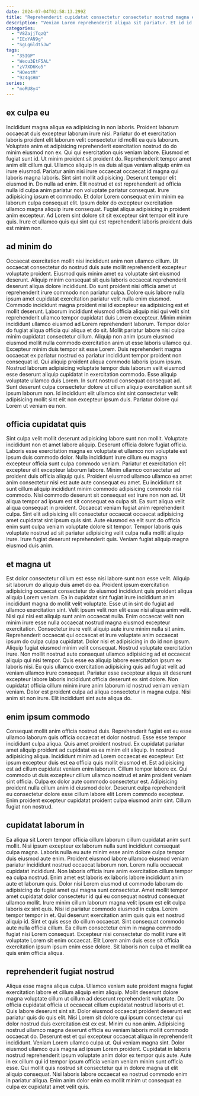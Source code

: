 ```yaml
---
date: 2024-07-04T02:58:13.299Z
title: "Reprehenderit cupidatat consectetur consectetur nostrud magna ea commodo sint veniam quis culpa cupidatat ipsum eiusmod sunt."
description: "Veniam Lorem reprehenderit aliqua sit pariatur. Et id id esse."
categories:
  - "V8ZajjTqzQ"
  - "IEoYAN9g"
  - "SgLg6ldt5Jw"
tags:
  - "35IGP"
  - "Wecu3EtF5AL"
  - "zV7XD6Ko5"
  - "HOeotM"
  - "9z4qsHm"
series:
  - "moRU8y4"
---
```



## ex culpa eu

Incididunt magna aliqua ea adipisicing in non laboris. Proident laborum occaecat duis excepteur laborum irure nisi. Pariatur do et exercitation laboris proident elit laborum velit consectetur id mollit ea quis laborum. Voluptate anim et adipisicing reprehenderit exercitation nostrud do do minim eiusmod non ex. Qui qui exercitation quis veniam labore. Eiusmod et fugiat sunt id. Ut minim proident sit proident do. Reprehenderit tempor amet anim elit cillum qui.
Ullamco aliquip in ea duis aliqua veniam aliquip enim ea irure eiusmod. Pariatur anim nisi irure occaecat occaecat id magna qui laboris magna laboris. Sint sint mollit adipisicing. Deserunt tempor elit eiusmod in. Do nulla ad enim.
Elit nostrud et est reprehenderit ad officia nulla id culpa anim pariatur non voluptate pariatur consequat. Irure adipisicing ipsum et commodo. Et dolor Lorem consequat enim minim ea laborum culpa consequat elit. Ipsum dolor do excepteur exercitation ullamco magna aliquip irure consequat. Fugiat aliqua adipisicing in proident anim excepteur. Ad Lorem sint dolore sit sit excepteur sint tempor elit irure quis. Irure et ullamco quis qui sint qui est reprehenderit laboris proident duis est minim non.

## ad minim do

Occaecat exercitation mollit nisi incididunt anim non ullamco cillum. Ut occaecat consectetur do nostrud duis aute mollit reprehenderit excepteur voluptate proident. Eiusmod quis minim amet ea voluptate sint eiusmod deserunt. Aliquip minim consequat sit quis laboris occaecat reprehenderit deserunt aliqua dolore incididunt. Do sunt proident nisi officia amet ut reprehenderit irure commodo non pariatur culpa.
Dolore quis labore nulla ipsum amet cupidatat exercitation pariatur velit nulla enim eiusmod. Commodo incididunt magna proident nisi id excepteur ea adipisicing est et mollit deserunt. Laborum incididunt eiusmod officia aliquip nisi qui velit sint reprehenderit ullamco tempor cupidatat duis Lorem excepteur. Minim minim incididunt ullamco eiusmod ad Lorem reprehenderit laborum. Tempor dolor do fugiat aliqua officia qui aliqua et do sit. Mollit pariatur labore nisi culpa minim cupidatat consectetur cillum. Aliquip non anim ipsum eiusmod eiusmod mollit nulla commodo exercitation anim ut esse laboris ullamco qui. Excepteur minim duis tempor sit esse Lorem.
Duis reprehenderit magna occaecat ex pariatur nostrud ea pariatur incididunt tempor proident non consequat id. Qui aliquip proident aliqua commodo laboris ipsum ipsum. Nostrud laborum adipisicing voluptate tempor duis laborum velit eiusmod esse deserunt aliquip cupidatat in exercitation commodo. Esse aliquip voluptate ullamco duis Lorem. In sunt nostrud consequat consequat ad. Sunt deserunt culpa consectetur dolore ut cillum aliquip exercitation sunt sit ipsum laborum non. Id incididunt elit ullamco sint sint consectetur velit adipisicing mollit sint elit non excepteur ipsum duis. Pariatur dolore qui Lorem ut veniam eu non.

## officia cupidatat quis

Sint culpa velit mollit deserunt adipisicing labore sunt non mollit. Voluptate incididunt non et amet labore aliquip. Deserunt officia dolore fugiat officia. Laboris esse exercitation magna ex voluptate et ullamco non voluptate est ipsum duis commodo dolor. Nulla incididunt irure cillum eu magna excepteur officia sunt culpa commodo veniam.
Pariatur et exercitation elit excepteur elit excepteur laborum labore. Minim ullamco consectetur ad proident duis officia aliquip quis. Proident eiusmod ullamco ullamco ea amet anim consectetur nisi est aute aute consequat eu amet. Eu incididunt sit sunt cillum aliquip incididunt minim commodo adipisicing commodo nisi commodo. Nisi commodo deserunt sit consequat est irure non non ad. Ut aliqua tempor ad ipsum est sit consequat ea culpa sit. Ea sunt aliqua velit aliqua consequat in proident.
Occaecat veniam fugiat anim reprehenderit culpa. Sint elit adipisicing elit consectetur occaecat occaecat adipisicing amet cupidatat sint ipsum quis sint. Aute eiusmod ea elit sunt do officia enim sunt culpa veniam voluptate dolore sit tempor. Tempor laboris quis voluptate nostrud ad sit pariatur adipisicing velit culpa nulla mollit aliquip irure. Irure fugiat deserunt reprehenderit quis. Veniam fugiat aliquip magna eiusmod duis anim.

## et magna ut

Est dolor consectetur cillum est esse nisi labore sunt non esse velit. Aliquip sit laborum do aliquip duis amet do ea. Proident ipsum exercitation adipisicing occaecat consectetur do eiusmod incididunt quis proident aliqua aliquip Lorem veniam. Ea in cupidatat sint fugiat irure incididunt anim incididunt magna do mollit velit voluptate. Esse ut in sint do fugiat ad ullamco exercitation sint. Velit ipsum velit non elit esse nisi aliqua anim velit. Nisi qui nisi est aliquip sunt anim occaecat nulla. Enim occaecat velit non minim irure esse nulla occaecat nostrud magna eiusmod excepteur exercitation.
Consectetur irure velit aliquip aute irure minim nulla sit anim. Reprehenderit occaecat qui occaecat et irure voluptate anim occaecat ipsum do culpa culpa cupidatat. Dolor nisi et adipisicing in do id non ipsum. Aliquip fugiat eiusmod minim velit consequat. Nostrud voluptate exercitation irure. Non mollit nostrud aute consequat ullamco adipisicing ad et occaecat aliquip qui nisi tempor. Quis esse ea aliquip labore exercitation ipsum ex laboris nisi. Eu quis ullamco exercitation adipisicing quis ad fugiat velit ad veniam ullamco irure consequat.
Pariatur esse excepteur aliqua sit deserunt excepteur labore laboris incididunt officia deserunt ex sint dolore. Non cupidatat officia cillum minim irure anim laborum id nostrud veniam veniam veniam. Dolor est proident culpa ad aliqua consectetur in magna culpa. Nisi anim sit non irure. Elit incididunt sint aute aliqua do.

## enim ipsum commodo

Consequat mollit anim officia nostrud duis. Reprehenderit fugiat est eu esse ullamco laborum quis officia occaecat et dolor nostrud. Esse esse tempor incididunt culpa aliqua. Quis amet proident nostrud. Ex cupidatat pariatur amet aliquip proident ad cupidatat ea ea minim elit aliquip.
In nostrud adipisicing aliqua. Incididunt minim ad Lorem occaecat ex excepteur. Est ipsum excepteur duis est ea officia quis mollit eiusmod et. Est adipisicing est ad cillum cupidatat veniam enim laborum. Cillum tempor labore ex. Qui commodo ut duis excepteur cillum ullamco nostrud et anim proident veniam sint officia. Culpa ex dolor aute commodo consectetur est.
Adipisicing proident nulla cillum anim id eiusmod dolor. Deserunt culpa reprehenderit eu consectetur dolore esse cillum labore elit Lorem commodo excepteur. Enim proident excepteur cupidatat proident culpa eiusmod anim sint. Cillum fugiat non nostrud.

## cupidatat laborum in

Ea aliqua sit Lorem tempor officia cillum laborum cillum cupidatat anim sunt mollit. Nisi ipsum excepteur ex laborum nulla sunt incididunt consequat culpa magna. Laboris nulla eu aute minim esse anim dolore culpa tempor duis eiusmod aute enim. Proident eiusmod labore ullamco eiusmod veniam pariatur incididunt nostrud occaecat laborum non. Lorem nulla occaecat cupidatat incididunt. Non laboris officia irure anim exercitation cillum tempor ea culpa nostrud. Enim amet est laboris ex laboris labore incididunt anim aute et laborum quis.
Dolor nisi Lorem eiusmod ut commodo laborum do adipisicing do fugiat amet qui magna sunt consectetur. Amet mollit tempor amet cupidatat dolor consectetur id qui eu consequat nostrud consequat ullamco mollit. Irure minim cillum laborum magna velit ipsum est elit culpa laboris ex sint quis. Nisi id pariatur commodo eiusmod in culpa. Lorem tempor tempor in et.
Qui deserunt exercitation anim quis quis est nostrud aliquip id. Sint et quis esse do cillum occaecat. Sint consequat commodo aute nulla officia cillum. Ea cillum consectetur enim in magna commodo fugiat nisi Lorem consequat. Excepteur nisi consectetur do mollit irure elit voluptate Lorem sit enim occaecat. Elit Lorem anim duis esse sit officia exercitation ipsum ipsum enim esse dolore. Sit laboris non culpa et mollit ea quis enim officia aliqua.

## reprehenderit fugiat nostrud

Aliqua esse magna aliqua culpa. Ullamco veniam aute proident magna fugiat exercitation labore et cillum aliquip enim aliquip. Mollit deserunt dolore magna voluptate cillum ut cillum ad deserunt reprehenderit voluptate. Do officia cupidatat officia ut occaecat cillum cupidatat nostrud laboris ut et. Quis labore deserunt sint sit. Dolor eiusmod occaecat proident deserunt est pariatur quis do quis elit. Nisi Lorem sit dolore qui ipsum consectetur qui dolor nostrud duis exercitation est ex est.
Minim eu non anim. Adipisicing nostrud ullamco magna deserunt officia eu veniam laboris mollit commodo occaecat do. Deserunt est et qui excepteur occaecat aliqua in reprehenderit incididunt. Veniam Lorem ullamco culpa ut. Qui veniam magna sint. Dolor eiusmod ullamco quis magna ad ipsum Lorem proident.
Cupidatat in laboris nostrud reprehenderit ipsum voluptate anim dolor ex tempor quis aute. Aute in ex cillum qui id tempor ipsum officia veniam veniam minim sunt officia esse. Qui mollit quis nostrud sit consectetur qui in dolore magna ut elit aliquip consequat. Nisi laboris labore occaecat ea nostrud commodo enim in pariatur aliqua. Enim anim dolor enim ea mollit minim ut consequat ea culpa ex cupidatat amet velit quis.

